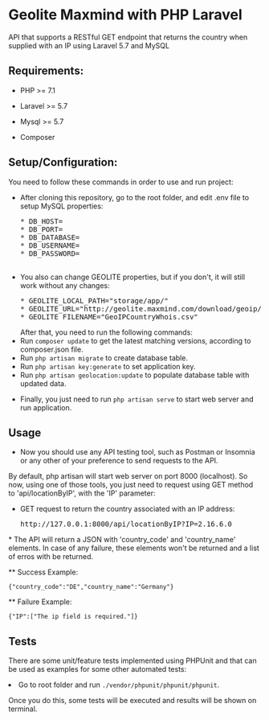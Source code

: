 # Geolite Maxmind with PHP Laravel 
API that supports a RESTful GET endpoint that returns the country when supplied with an IP using Laravel 5.7 and MySQL

## Requirements:

* PHP >= 7.1

* Laravel >= 5.7

* Mysql >= 5.7

* Composer

## Setup/Configuration:

You need to follow these commands in order to use and run project:

<ul>
<li>After cloning this repository, go to the root folder, and edit .env file to setup MySQL properties:
        <pre>
* DB_HOST=
* DB_PORT=
* DB_DATABASE=
* DB_USERNAME=
* DB_PASSWORD=
    </pre>
        </li>
        <li>You also can change GEOLITE properties, but if you don't, it will still work without any changes:
<pre>
* GEOLITE_LOCAL_PATH="storage/app/"
* GEOLITE_URL="http://geolite.maxmind.com/download/geoip/database/GeoIPCountryCSV.zip"
* GEOLITE_FILENAME="GeoIPCountryWhois.csv"
</pre>
</li>
    After that, you need to run the following commands:
<li>Run <code>composer update</code> to get the latest matching versions, according to composer.json file.</li>
<li>Run <code>php artisan migrate</code> to create database table.</li>
<li>Run <code>php artisan key:generate</code> to set application key. </li>
<li>Run <code>php artisan geolocation:update</code> to populate database table with updated data. </li>
 </ul>
 <ul>
<li>Finally, you just need to run <code>php artisan serve</code> to start web server and run application. </li>
</ul>

## Usage

* Now you should use any API testing tool, such as Postman or Insomnia or any other of your preference to send requests to the API.

By default, php artisan will start web server on port 8000 (localhost). So now, using one of those tools, you just need to request using GET method to 'api/locationByIP', with the 'IP' parameter:

<ul>
  <li>GET request to return the country associated with an IP address: <pre>http://127.0.0.1:8000/api/locationByIP?IP=2.16.6.0</pre></li>
</ul>
* The API will return a JSON with 'country_code' and 'country_name' elements. In case of any failure, these elements won't be returned and a list of erros with be returned.

** Success Example:
<pre>
<code>{"country_code":"DE","country_name":"Germany"}</code>
</pre>

** Failure Example:
<pre>
<code>{"IP":["The ip field is required."]}</code>
</pre>

## Tests

There are some unit/feature tests implemented using PHPUnit and that can be used as examples for some other automated tests:
<li>Go to root folder and run <code>./vendor/phpunit/phpunit/phpunit</code>.</li>
 </ul>

Once you do this, some tests will be executed and results will be shown on terminal.
